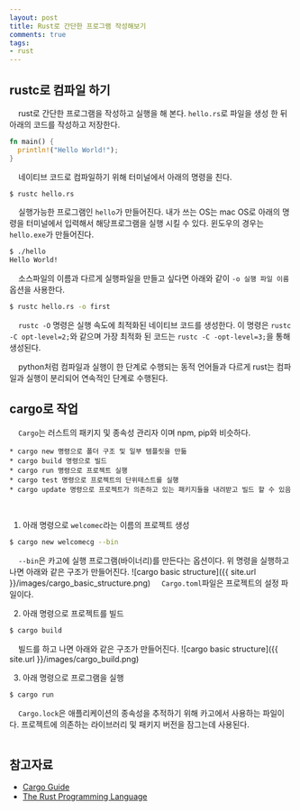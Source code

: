 ```yaml
---
layout: post
title: Rust로 간단한 프로그램 작성해보기
comments: true
tags:
- rust
---
```


## **rustc로 컴파일 하기**
&nbsp;&nbsp;&nbsp; rust로 간단한 프로그램을 작성하고 실행을 해 본다. `hello.rs`로 파일을 생성 한 뒤 아래의 코드를 작성하고 저장한다.

``` rust
fn main() {
  println!("Hello World!");
}
```

&nbsp;&nbsp;&nbsp; 네이티브 코드로 컴파일하기 위해 터미널에서 아래의 명령을 친다.

``` bash
$ rustc hello.rs
```

&nbsp;&nbsp;&nbsp; 실행가능한 프로그램인 `hello`가 만들어진다. 내가 쓰는 OS는 mac OS로 아래의 명령을 터미널에서 입력해서 해당프로그램을 실행 시킬 수 있다. 윈도우의 경우는 `hello.exe`가 만들어진다.

``` bash
$ ./hello
Hello World!
```

&nbsp;&nbsp;&nbsp; 소스파일의 이름과 다르게 실행파일을 만들고 싶다면 아래와 같이 `-o 실행 파일 이름` 옵션을 사용한다.

``` bash
$ rustc hello.rs -o first
```

&nbsp;&nbsp;&nbsp; `rustc -O` 명령은 실행 속도에 최적화된 네이티브 코드를 생성한다. 이 명령은 `rustc -C opt-level=2;`와 같으며 가장 최적화 된 코드는 `rustc -C -opt-level=3;`을 통해 생성된다.   

&nbsp;&nbsp;&nbsp; python처럼 컴파일과 실행이 한 단계로 수행되는 동적 언어들과 다르게 rust는 컴파일과 실행이 분리되어 연속적인 단계로 수행된다.
<br>

## **cargo로 작업**

&nbsp;&nbsp;&nbsp; `Cargo`는 러스트의 패키지 및 종속성 관리자 이며 npm, pip와 비슷하다.

```
* cargo new 명령으로 폴더 구조 및 일부 템플릿을 만듦
* cargo build 명령으로 빌드
* cargo run 명령으로 프로젝트 실행
* cargo test 명령으로 프로젝트의 단위테스트를 실행
* cargo update 명령으로 프로젝트가 의존하고 있는 패키지들을 내려받고 빌드 할 수 있음
```
<br>

1. 아래 명령으로 `welcomec`라는 이름의 프로젝트 생성
``` bash
$ cargo new welcomecg --bin
```
&nbsp;&nbsp;&nbsp; `--bin`은 카고에 실행 프로그램(바이너리)를 만든다는 옵션이다. 위 명령을 실행하고 나면 아래와 같은 구조가 만들어진다.
![cargo basic structure]({{ site.url }}/images/cargo_basic_structure.png)
&nbsp;&nbsp;&nbsp; `Cargo.toml`파일은 프로젝트의 설정 파일이다.

2. 아래 명령으로 프로젝트를 빌드
``` bash
$ cargo build
```
&nbsp;&nbsp;&nbsp; 빌드를 하고 나면 아래와 같은 구조가 만들어진다.
![cargo basic structure]({{ site.url }}/images/cargo_build.png)

3. 아래 명령으로 프로그램을 실행
``` bash
$ cargo run
```
&nbsp;&nbsp;&nbsp; `Cargo.lock`은 애플리케이션의 종속성을 추적하기 위해 카고에서 사용하는 파일이다. 프로젝트에 의존하는 라이브러리 및 패키지 버전을 잠그는데 사용된다.   
<br>

## **참고자료**
* [Cargo Guide](http://doc.crates.io/guide.html)
* [The Rust Programming Language](https://doc.rust-lang.org/book/getting-started.html)
